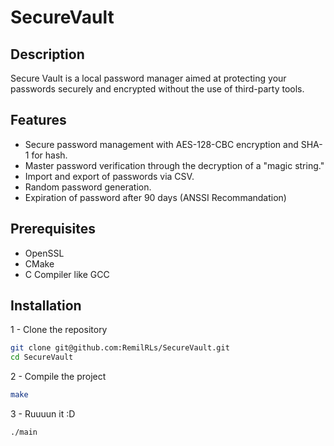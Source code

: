 # SecureVault

## Description
Secure Vault is a local password manager aimed at protecting your passwords securely and encrypted without the use of third-party tools.


## Features

- Secure password management with AES-128-CBC encryption and SHA-1 for hash.
- Master password verification through the decryption of a "magic string."
- Import and export of passwords via CSV.
- Random password generation.
- Expiration of password after 90 days (ANSSI Recommandation)


## Prerequisites 

- OpenSSL
- CMake
- C Compiler like GCC

## Installation

1 - Clone the repository

```bash
git clone git@github.com:RemilRLs/SecureVault.git
cd SecureVault
```

2 - Compile the project

```bash
make
```

3 - Ruuuun it :D

```bash
./main
```
